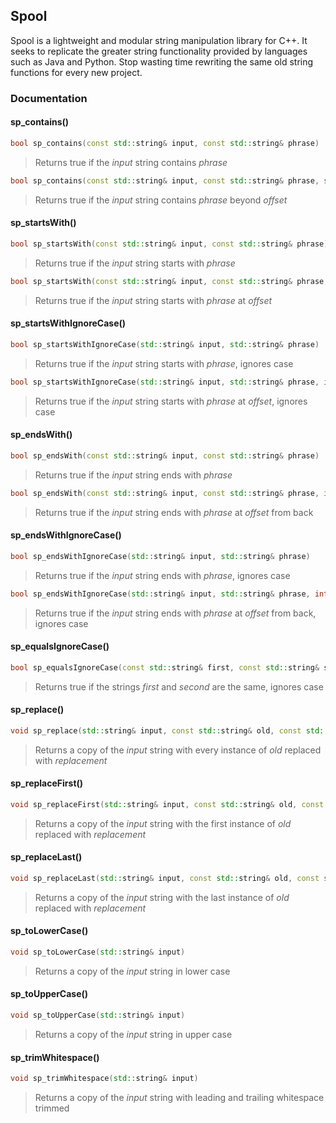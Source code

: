 ## Spool

Spool is a lightweight and modular string manipulation library for C++. It seeks to replicate the greater string functionality provided by languages such as Java and Python. Stop wasting time rewriting the same old string functions for every new project.

### Documentation

#### sp_contains()
```C++
bool sp_contains(const std::string& input, const std::string& phrase)
```
> Returns true if the *input* string contains *phrase*

```C++
bool sp_contains(const std::string& input, const std::string& phrase, std::size_t offset)
```
> Returns true if the *input* string contains *phrase* beyond *offset*

#### sp_startsWith()
```C++
bool sp_startsWith(const std::string& input, const std::string& phrase)
```
> Returns true if the *input* string starts with *phrase*

```C++
bool sp_startsWith(const std::string& input, const std::string& phrase, int offset)
```
> Returns true if the *input* string starts with *phrase* at *offset*

#### sp_startsWithIgnoreCase()
```C++
bool sp_startsWithIgnoreCase(std::string& input, std::string& phrase)
```
> Returns true if the *input* string starts with *phrase*, ignores case

```C++
bool sp_startsWithIgnoreCase(std::string& input, std::string& phrase, int offset)
```
> Returns true if the *input* string starts with *phrase* at *offset*, ignores case

#### sp_endsWith()
```C++
bool sp_endsWith(const std::string& input, const std::string& phrase)
```
> Returns true if the *input* string ends with *phrase*

```C++
bool sp_endsWith(const std::string& input, const std::string& phrase, int offset)
```
> Returns true if the *input* string ends with *phrase* at *offset* from back

#### sp_endsWithIgnoreCase()
```C++
bool sp_endsWithIgnoreCase(std::string& input, std::string& phrase)
```
> Returns true if the *input* string ends with *phrase*, ignores case

```C++
bool sp_endsWithIgnoreCase(std::string& input, std::string& phrase, int offset)
```
> Returns true if the *input* string ends with *phrase* at *offset* from back, ignores case

#### sp_equalsIgnoreCase()
```C++
bool sp_equalsIgnoreCase(const std::string& first, const std::string& second)
```
> Returns true if the strings *first* and *second* are the same, ignores case

#### sp_replace()
```C++
void sp_replace(std::string& input, const std::string& old, const std::string& replacement)
```
> Returns a copy of the *input* string with every instance of *old* replaced with *replacement*

#### sp_replaceFirst()
```C++
void sp_replaceFirst(std::string& input, const std::string& old, const std::string& replacement)
```
> Returns a copy of the *input* string with the first instance of *old* replaced with *replacement*

#### sp_replaceLast()
```C++
void sp_replaceLast(std::string& input, const std::string& old, const std::string& replacement)
```
> Returns a copy of the *input* string with the last instance of *old* replaced with *replacement*

#### sp_toLowerCase()
```C++
void sp_toLowerCase(std::string& input)
```
> Returns a copy of the *input* string in lower case

#### sp_toUpperCase()
```C++
void sp_toUpperCase(std::string& input)
```
> Returns a copy of the *input* string in upper case

#### sp_trimWhitespace()
```C++
void sp_trimWhitespace(std::string& input)
```
> Returns a copy of the *input* string with leading and trailing whitespace trimmed